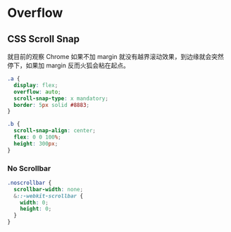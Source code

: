 # Overflow

<script setup>
import Overflow from './Overflow.vue';
</script>

## CSS Scroll Snap

就目前的观察 Chrome 如果不加 margin 就没有越界滚动效果，到边缘就会突然停下，如果加 margin 反而火狐会粘在起点。

```css {4,9}
.a {
  display: flex;
  overflow: auto;
  scroll-snap-type: x mandatory;
  border: 5px solid #8883;
}

.b {
  scroll-snap-align: center;
  flex: 0 0 100%;
  height: 300px;
}
```

<Overflow :i="1" />

### No Scrollbar

```css
.noscrollbar {
  scrollbar-width: none;
  &::-webkit-scrollbar {
    width: 0;
    height: 0;
  }
}
```

<Overflow :i="2" />
